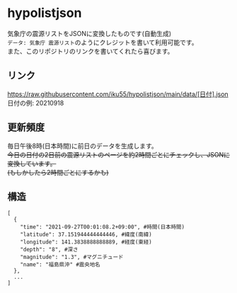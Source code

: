 # hypolistjson
気象庁の震源リストをJSONに変換したものです(自動生成)  
`データ: 気象庁 震源リスト`のようにクレジットを書いて利用可能です。  
また、このリポジトリのリンクを書いてくれたら喜びます。
## リンク
https://raw.githubusercontent.com/iku55/hypolistjson/main/data/[日付].json  
日付の例: 20210918
## 更新頻度
毎日午後8時(日本時間)に前日のデータを生成します。  
~~今日の日付の2日前の震源リストのページを約2時間ごとにチェックし、JSONに変換しています。~~  
~~(もしかしたら2時間ごとにするかも)~~
## 構造
```
[
  {
    "time": "2021-09-27T00:01:08.2+09:00", #時間(日本時間)
    "latitude": 37.151944444444446, #緯度(南緯)
    "longitude": 141.3838888888889, #経度(東経)
    "depth": "8", #深さ
    "magnitude": "1.3", #マグニチュード
    "name": "福島県沖" #震央地名
  },
  ...
]
```
